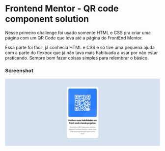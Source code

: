 # Frontend Mentor - QR code component solution

Nesse primeiro challenge foi usado somente HTML e CSS pra criar uma página com um QR Code que leva até a página do FrontEnd Mentor. 

Essa parte foi fácil, já conhecia HTML e CSS e só tive uma pequena ajuda com a parte do flexbox que já não tava mais habituada a usar por não estar praticando. Sempre bom fazer coisas simples para relembrar o básico.

### Screenshot

![](./images/screenshot.jpg)

